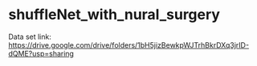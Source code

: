 # shuffleNet_with_nural_surgery

Data set link: https://drive.google.com/drive/folders/1bH5jizBewkpWJTrhBkrDXq3jrID-dQME?usp=sharing
